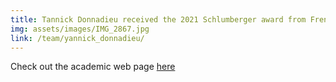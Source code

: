 ```yaml
---
title: Tannick Donnadieu received the 2021 Schlumberger award from French National Academy
img: assets/images/IMG_2867.jpg
link: /team/yannick_donnadieu/
---
```



Check out the academic web page [here](https://www.academie-sciences.fr/fr/Laureats/laureat-2021-du-prix-michel-gouilloud-schlumberger-yannick-donnadieu.html)
